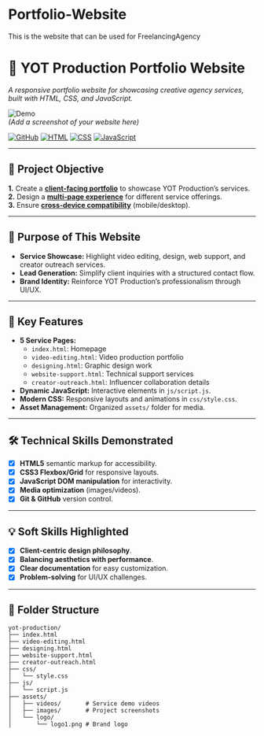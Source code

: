 # Portfolio-Website
This is the website that can be used for FreelancingAgency
# 🎥 YOT Production Portfolio Website  
*A responsive portfolio website for showcasing creative agency services, built with HTML, CSS, and JavaScript.*  

![Demo](https://raw.githubusercontent.com/yourusername/yot-production/main/assets/images/demo.png)  
*(Add a screenshot of your website here)*

[![GitHub](https://img.shields.io/badge/License-MIT-blue.svg)](LICENSE)
[![HTML](https://img.shields.io/badge/HTML-5-orange.svg)]()
[![CSS](https://img.shields.io/badge/CSS-3-blue.svg)]()
[![JavaScript](https://img.shields.io/badge/JavaScript-ES6-yellow.svg)]()

---

## 🎯 Project Objective  
**1.** Create a **[client-facing portfolio](index.html)** to showcase YOT Production’s services.  
**2.** Design a **[multi-page experience](video-editing.html)** for different service offerings.  
**3.** Ensure **[cross-device compatibility](css/style.css)** (mobile/desktop).  

---

## 🚀 Purpose of This Website  
- **Service Showcase:** Highlight video editing, design, web support, and creator outreach services.  
- **Lead Generation:** Simplify client inquiries with a structured contact flow.  
- **Brand Identity:** Reinforce YOT Production’s professionalism through UI/UX.  

---

## 🌟 Key Features  
- **5 Service Pages:**  
  - `index.html`: Homepage  
  - `video-editing.html`: Video production portfolio  
  - `designing.html`: Graphic design work  
  - `website-support.html`: Technical support services  
  - `creator-outreach.html`: Influencer collaboration details  
- **Dynamic JavaScript:** Interactive elements in `js/script.js`.  
- **Modern CSS:** Responsive layouts and animations in `css/style.css`.  
- **Asset Management:** Organized `assets/` folder for media.  

---

## 🛠 Technical Skills Demonstrated  
- [x] **HTML5** semantic markup for accessibility.  
- [x] **CSS3 Flexbox/Grid** for responsive layouts.  
- [x] **JavaScript DOM manipulation** for interactivity.  
- [x] **Media optimization** (images/videos).  
- [x] **Git & GitHub** version control.  

---

## 💡 Soft Skills Highlighted  
- [x] **Client-centric design philosophy**.  
- [x] **Balancing aesthetics with performance**.  
- [x] **Clear documentation** for easy customization.  
- [x] **Problem-solving** for UI/UX challenges.  

---

## 📂 Folder Structure  
```plaintext
yot-production/
├── index.html
├── video-editing.html
├── designing.html
├── website-support.html
├── creator-outreach.html
├── css/
│   └── style.css
├── js/
│   └── script.js
├── assets/
│   ├── videos/       # Service demo videos
│   ├── images/       # Project screenshots
│   └── logo/
│       └── logo1.png # Brand logo
